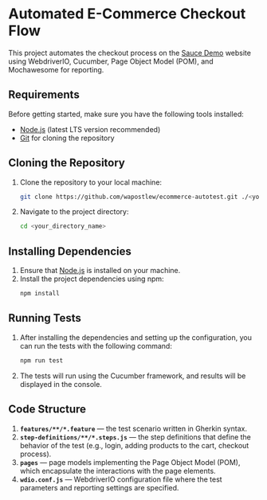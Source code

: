 # Automated E-Commerce Checkout Flow

This project automates the checkout process on the [Sauce Demo](https://www.saucedemo.com/) website using WebdriverIO, Cucumber, Page Object Model (POM), and Mochawesome for reporting.

## Requirements

Before getting started, make sure you have the following tools installed:

- [Node.js](https://nodejs.org/) (latest LTS version recommended)
- [Git](https://git-scm.com/) for cloning the repository

## Cloning the Repository

1. Clone the repository to your local machine:
    ```bash
    git clone https://github.com/wapostlew/ecommerce-autotest.git ./<your_directory_name>
    ```
2. Navigate to the project directory:
    ```bash
    cd <your_directory_name>
    ```

## Installing Dependencies

1. Ensure that [Node.js](https://nodejs.org/) is installed on your machine.
2. Install the project dependencies using npm:
    ```bash
    npm install
    ```

## Running Tests

1. After installing the dependencies and setting up the configuration, you can run the tests with the following command:
    ```bash
    npm run test
    ```

2. The tests will run using the Cucumber framework, and results will be displayed in the console.


## Code Structure

1. **`features/**/*.feature`** — the test scenario written in Gherkin syntax.
2. **`step-definitions/**/*.steps.js`** — the step definitions that define the behavior of the test (e.g., login, adding products to the cart, checkout process).
3. **`pages`** — page models implementing the Page Object Model (POM), which encapsulate the interactions with the page elements.
4. **`wdio.conf.js`** — WebdriverIO configuration file where the test parameters and reporting settings are specified.
